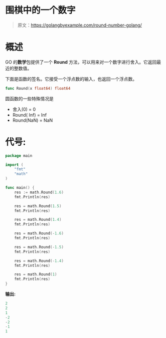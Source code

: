 # 围棋中的一个数字

> 原文：<https://golangbyexample.com/round-number-golang/>

# **概述**

GO 的**数学**包提供了一个 **Round** 方法，可以用来对一个数字进行舍入。它返回最近的整数值。

下面是函数的签名。它接受一个浮点数的输入，也返回一个浮点数。

```go
func Round(x float64) float64
```

圆函数的一些特殊情况是

*   舍入(0) = 0
*   Round( Inf) = Inf
*   Round(NaN) = NaN

# **代号:**

```go
package main

import (
    "fmt"
    "math"
)

func main() {
    res := math.Round(1.6)
    fmt.Println(res)

    res = math.Round(1.5)
    fmt.Println(res)

    res = math.Round(1.4)
    fmt.Println(res)

    res = math.Round(-1.6)
    fmt.Println(res)

    res = math.Round(-1.5)
    fmt.Println(res)

    res = math.Round(-1.4)
    fmt.Println(res)

    res = math.Round(1)
    fmt.Println(res)
}
```

**输出:**

```go
2
2
1
-2
-2
-1
1
```